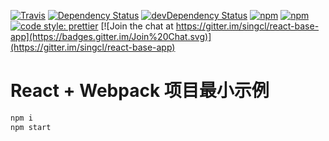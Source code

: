 [![Travis](https://img.shields.io/travis/singcl/react-base-app.svg?style=flat-square)](https://travis-ci.org/singcl/react-base-app)
[![Dependency Status](https://david-dm.org/singcl/react-base-app/status.svg?style=flat-square)](https://david-dm.org/singcl/react-base-app#info=Dependencies)
[![devDependency Status](https://david-dm.org/singcl/react-base-app/dev-status.svg?style=flat-square)](https://david-dm.org/singcl/react-base-app#info=devDependencies)
[![npm](https://img.shields.io/npm/v/react-base-app.svg?style=flat-square)](https://www.npmjs.com/package/react-base-app)
[![npm](https://img.shields.io/npm/dt/react-base-app.svg?style=flat-square)](https://www.npmjs.com/package/react-base-app)
[![code style: prettier](https://img.shields.io/badge/code_style-prettier-6f42c1.svg?style=flat-square)](https://github.com/prettier/prettier)
[![Join the chat at https://gitter.im/singcl/react-base-app](https://badges.gitter.im/Join%20Chat.svg)](https://gitter.im/singcl/react-base-app)
# React + Webpack 项目最小示例

```js
npm i
npm start
```